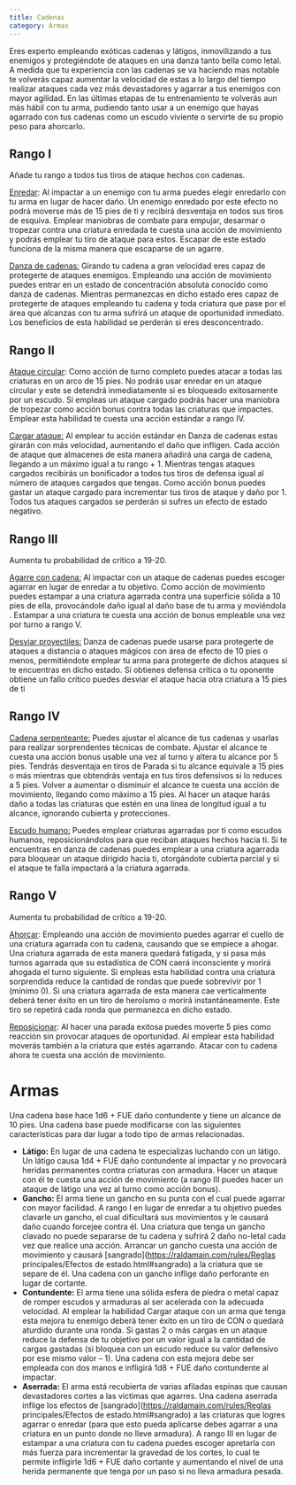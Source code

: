 ```yaml
---
title: Cadenas
category: Armas
---
```


Eres experto empleando exóticas cadenas y látigos, inmovilizando a tus enemigos y protegiéndote de ataques en una danza tanto bella como letal. A medida que tu experiencia con las cadenas se va haciendo mas notable te volverás capaz aumentar la velocidad de estas a lo largo del tiempo realizar ataques cada vez más devastadores y agarrar a tus enemigos con mayor agilidad. En las últimas etapas de tu entrenamiento te volverás aun más hábil con tu arma, pudiendo tanto usar a un enemigo que hayas agarrado con tus cadenas como un escudo viviente o servirte de su propio peso para ahorcarlo.

## Rango I

Añade tu rango a todos tus tiros de ataque hechos con cadenas.

<u>Enredar</u>: Al impactar a un enemigo con tu arma puedes elegir enredarlo con tu arma en lugar de hacer daño. Un enemigo enredado por este efecto no podrá moverse más de 15 pies de ti y recibirá desventaja en todos sus tiros de esquiva. Emplear maniobras de combate para empujar, desarmar o tropezar contra una criatura enredada te cuesta una acción de movimiento y podrás emplear tu tiro de ataque para estos. Escapar de este estado funciona de la misma manera que escaparse de un agarre. 

<u>Danza de cadenas:</u> Girando tu cadena a gran velocidad eres capaz de protegerte de ataques enemigos. Empleando una acción de movimiento puedes entrar en un estado de concentración absoluta conocido como danza de cadenas. Mientras permanezcas en dicho estado eres capaz de protegerte de ataques empleando tu cadena y toda criatura que pase por el área que alcanzas con tu arma sufrirá un ataque de oportunidad inmediato. Los beneficios de esta habilidad se perderán si eres desconcentrado.

## Rango II

<u>Ataque circular</u>: Como acción de turno completo puedes atacar a todas las criaturas en un arco de 15 pies. No podrás usar enredar en un ataque circular y este se detendrá inmediatamente si es bloqueado exitosamente por un escudo. Si empleas un ataque cargado podrás hacer una maniobra de tropezar como acción bonus contra todas las criaturas que impactes. Emplear esta habilidad te cuesta una acción estándar a rango IV.

<u>Cargar ataque:</u> Al emplear tu acción estándar en Danza de cadenas estas girarán con más velocidad, aumentando el daño que infligen. Cada acción de ataque que almacenes de esta manera añadirá una carga de cadena, llegando a un máximo igual a tu rango + 1. Mientras tengas ataques cargados recibirás un bonificador a todos tus tiros de defensa igual al número de ataques cargados que tengas. Como acción bonus puedes gastar un ataque cargado para incrementar tus tiros de ataque y daño por 1. Todos tus ataques cargados se perderán si sufres un efecto de estado negativo.

## Rango III   

Aumenta tu probabilidad de crítico a 19-20. 

<u>Agarre con cadena:</u> Al impactar con un ataque de cadenas puedes escoger agarrar en lugar de enredar a tu objetivo. Como acción de movimiento puedes estampar a una criatura agarrada contra una superficie sólida a 10 pies de ella, provocándole daño igual al daño base de tu arma y moviéndola . Estampar a una criatura te cuesta una acción de bonus empleable una vez por turno a rango V.  

<u>Desviar proyectiles:</u> Danza de cadenas puede usarse para protegerte de ataques a distancia o ataques mágicos con área de efecto de 10 pies o menos, permitiéndote emplear tu arma para protegerte de dichos ataques si te encuentras en dicho estado. Si obtienes defensa crítica o tu oponente obtiene un fallo crítico puedes desviar el ataque hacia otra criatura a 15 pies de ti  

## Rango IV   

<u>Cadena serpenteante:</u> Puedes ajustar el alcance de tus cadenas y usarlas para realizar sorprendentes técnicas de combate. Ajustar el alcance te cuesta una acción bonus usable una vez al turno y altera tu alcance por 5 pies. Tendrás desventaja en tiros de Parada si tu alcance equivale a 15 pies o más mientras que obtendrás ventaja en tus tiros defensivos si lo reduces a 5 pies. Volver a aumentar o disminuir el alcance te cuesta una acción de movimiento, llegando como máximo a 15 pies. Al hacer un ataque harás daño a todas las criaturas que estén en una línea de longitud igual a tu alcance, ignorando cubierta y protecciones. 

<u>Escudo humano:</u> Puedes emplear criaturas agarradas por ti como escudos humanos, reposicionándolos para que reciban ataques hechos hacia ti. Si te encuentras en danza de cadenas puedes emplear a una criatura agarrada para bloquear un ataque dirigido hacia ti, otorgándote cubierta parcial y si el ataque te falla impactará a la criatura agarrada.  

## Rango V

Aumenta tu probabilidad de crítico a 19-20. 

<u>Ahorcar</u>: Empleando una acción de movimiento puedes agarrar el cuello de una criatura agarrada con tu cadena, causando que se empiece a ahogar. Una criatura agarrada de esta manera quedará fatigada, y si pasa más turnos agarrada que su estadística de CON caerá inconsciente y morirá ahogada el turno siguiente. Si empleas esta habilidad contra una criatura sorprendida reduce la cantidad de rondas que puede sobrevivir por 1 (mínimo 0). Si una criatura agarrada de esta manera cae verticalmente deberá tener éxito en un tiro de heroísmo o morirá instantáneamente. Este tiro se repetirá cada ronda que permanezca en dicho estado. 

<u>Reposicionar</u>: Al hacer una parada exitosa puedes moverte 5 pies como reacción sin provocar ataques de oportunidad. Al emplear esta habilidad moverás también a la criatura que estés agarrando. Atacar con tu cadena ahora te cuesta una acción de movimiento.  

# Armas  

Una cadena base hace 1d6 + FUE daño contundente y tiene un alcance de 10 pies. Una cadena base puede modificarse con las siguientes características para dar lugar a todo tipo de armas relacionadas.

- **Látigo:** En lugar de una cadena te especializas luchando con un látigo. Un látigo causa 1d4 + FUE daño contundente al impactar y no provocará heridas permanentes contra criaturas con armadura. Hacer un ataque con él te cuesta una acción de movimiento (a rango III puedes hacer un ataque de látigo una vez al turno como acción bonus).
- **Gancho:** El arma tiene un gancho en su punta con el cual puede agarrar con mayor facilidad. A rango I en lugar de enredar a tu objetivo puedes clavarle un gancho, el cual dificultará sus movimientos y le causará daño cuando forcejee contra él. Una criatura que tenga un gancho clavado no puede separarse de tu cadena y sufrirá 2 daño no-letal cada vez que realice una acción. Arrancar un gancho cuesta una acción de movimiento y causará [sangrado](https://raldamain.com/rules/Reglas principales/Efectos de estado.html#sangrado) a la criatura que se separe de él. Una cadena con un gancho inflige daño perforante en lugar de cortante.
- **Contundente:** El arma tiene una sólida esfera de piedra o metal capaz de romper escudos y armaduras al ser acelerada con la adecuada velocidad. Al emplear la habilidad Cargar ataque con un arma que tenga esta mejora tu enemigo deberá tener éxito en un tiro de CON o quedará aturdido durante una ronda. Si gastas 2 o más cargas en un ataque reduce la defensa de tu objetivo por un valor igual a la cantidad de cargas gastadas (si bloquea con un escudo reduce su valor defensivo por ese mismo valor – 1). Una cadena con esta mejora debe ser empleada con dos manos e infligirá 1d8 + FUE daño contundente al impactar.
- **Aserrada:** El arma está recubierta de varias afiladas espinas que causan devastadores cortes a las víctimas que agarres. Una cadena aserrada inflige los efectos de [sangrado](https://raldamain.com/rules/Reglas principales/Efectos de estado.html#sangrado) a las criaturas que logres agarrar o enredar (para que esto pueda aplicarse debes agarrar a una criatura en un punto donde no lleve armadura). A rango III en lugar de estampar a una criatura con tu cadena puedes escoger apretarla con más fuerza para incrementar la gravedad de los cortes, lo cual te permite infligirle 1d6 + FUE daño cortante y aumentando el nivel de una herida permanente que tenga por un paso si no lleva armadura pesada.

